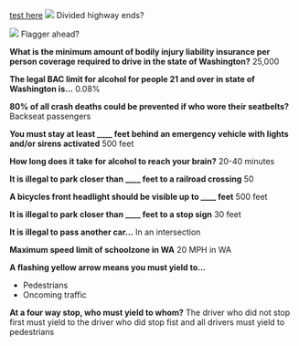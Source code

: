 [test here](https://docs.google.com/forms/d/e/1FAIpQLSclUe3WpBXzvpBdaQREgl6yhc-6yzQBMnkoXv5hyDosNnplvw/viewform)
![](https://lh4.googleusercontent.com/ixSubQgkdwwcZfoTK233cVqWoBs201Ux4kCY3UD7HkoRvQCg6G0niwSnvIe5an7WvwP9-7Cf1yZBeuQaglbaqFGxFbC2hvWm7XoDYBYWc_veLlNKv6KIGd2BafnXvfG6Gg=w229) 
Divided highway ends?

![](https://lh4.googleusercontent.com/gdspjrl6B58my5fHgLQmc57M6OLZh1075WMAV1Tf7eWSTP2KJt_j5JqsCM6NMbip6yygsnVA5haifR-NuZSE0h2Tns_C3FIzka5lbE8bymWJZk190kcsDVg-YISXWth2_w=w187) 
Flagger ahead?

**What is the minimum amount of bodily injury liability insurance per person coverage required to drive in the state of Washington?**
25,000


**The legal BAC limit for alcohol for people 21 and over in state of Washington is...**
0.08%


**80% of all crash deaths could be prevented if who wore their seatbelts?**
Backseat passengers


**You must stay at least \____ feet behind an emergency vehicle with lights and/or sirens activated**
500 feet


**How long does it take for alcohol to reach your brain?**
20-40 minutes


**It is illegal to park closer than \____ feet to a railroad crossing**
50


**A bicycles front headlight should be visible up to \____ feet**
500 feet


**It is illegal to park closer than \____ feet to a stop sign**
30 feet


**It is illegal to pass another car...**
In an intersection


**Maximum speed limit of schoolzone in WA**
20 MPH in WA


**A flashing yellow arrow means you must yield to...**
- Pedestrians
- Oncoming traffic


**At a four way stop, who must yield to whom?**
The driver who did not stop first must yield to the driver who did stop fist and all drivers must yield to pedestrians